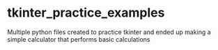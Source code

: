 # tkinter_practice_examples
Multiple python files created to practice tkinter and ended up making a simple calculator that performs basic calculations
